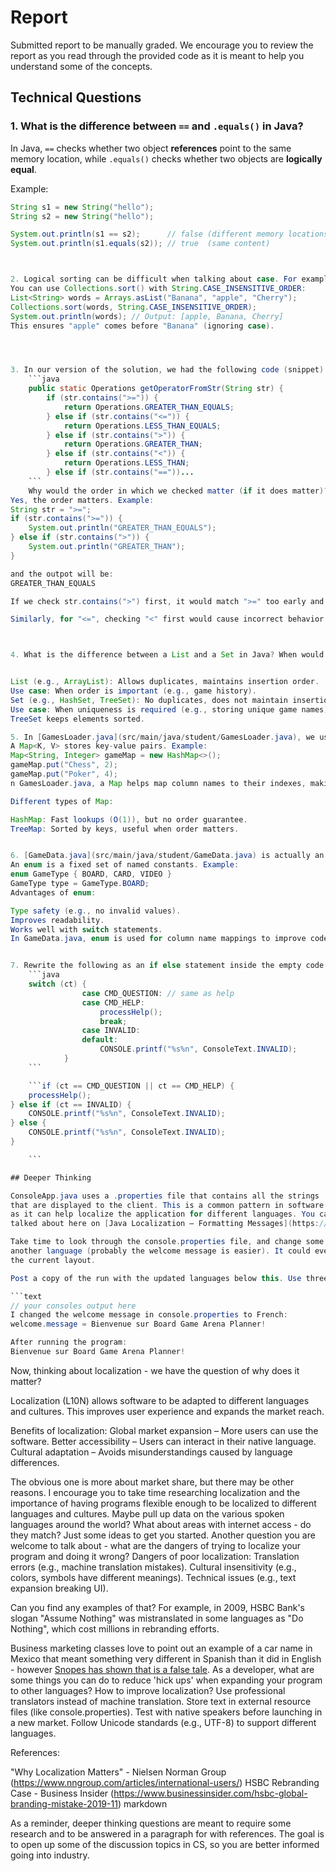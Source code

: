 # Report

Submitted report to be manually graded. We encourage you to review the report as you read through the provided
code as it is meant to help you understand some of the concepts. 


## Technical Questions

### 1. What is the difference between `==` and `.equals()` in Java?  
In Java, `==` checks whether two object **references** point to the same memory location, while `.equals()` checks whether two objects are **logically equal**.

Example:
```java
String s1 = new String("hello");
String s2 = new String("hello");

System.out.println(s1 == s2);      // false (different memory locations)
System.out.println(s1.equals(s2)); // true  (same content)



2. Logical sorting can be difficult when talking about case. For example, should "apple" come before "Banana" or after? How would you sort a list of strings in a case-insensitive manner? 
You can use Collections.sort() with String.CASE_INSENSITIVE_ORDER:
List<String> words = Arrays.asList("Banana", "apple", "Cherry");
Collections.sort(words, String.CASE_INSENSITIVE_ORDER);
System.out.println(words); // Output: [apple, Banana, Cherry]
This ensures "apple" comes before "Banana" (ignoring case).




3. In our version of the solution, we had the following code (snippet)
    ```java
    public static Operations getOperatorFromStr(String str) {
        if (str.contains(">=")) {
            return Operations.GREATER_THAN_EQUALS;
        } else if (str.contains("<=")) {
            return Operations.LESS_THAN_EQUALS;
        } else if (str.contains(">")) {
            return Operations.GREATER_THAN;
        } else if (str.contains("<")) {
            return Operations.LESS_THAN;
        } else if (str.contains("=="))...
    ```
    Why would the order in which we checked matter (if it does matter)? Provide examples either way proving your point. 
Yes, the order matters. Example:
String str = ">=";
if (str.contains(">=")) {
    System.out.println("GREATER_THAN_EQUALS");
} else if (str.contains(">")) {
    System.out.println("GREATER_THAN");
}

and the outpot will be:
GREATER_THAN_EQUALS

If we check str.contains(">") first, it would match ">=" too early and return "GREATER_THAN" instead of "GREATER_THAN_EQUALS".

Similarly, for "<=", checking "<" first would cause incorrect behavior.



4. What is the difference between a List and a Set in Java? When would you use one over the other? 


List (e.g., ArrayList): Allows duplicates, maintains insertion order.
Use case: When order is important (e.g., game history).
Set (e.g., HashSet, TreeSet): No duplicates, does not maintain insertion order.
Use case: When uniqueness is required (e.g., storing unique game names).
TreeSet keeps elements sorted.

5. In [GamesLoader.java](src/main/java/student/GamesLoader.java), we use a Map to help figure out the columns. What is a map? Why would we use a Map here? 
A Map<K, V> stores key-value pairs. Example:
Map<String, Integer> gameMap = new HashMap<>();
gameMap.put("Chess", 2);
gameMap.put("Poker", 4);
n GamesLoader.java, a Map helps map column names to their indexes, making it easy to retrieve data dynamically.

Different types of Map:

HashMap: Fast lookups (O(1)), but no order guarantee.
TreeMap: Sorted by keys, useful when order matters.


6. [GameData.java](src/main/java/student/GameData.java) is actually an `enum` with special properties we added to help with column name mappings. What is an `enum` in Java? Why would we use it for this application?
An enum is a fixed set of named constants. Example:
enum GameType { BOARD, CARD, VIDEO }
GameType type = GameType.BOARD;
Advantages of enum:

Type safety (e.g., no invalid values).
Improves readability.
Works well with switch statements.
In GameData.java, enum is used for column name mappings to improve code clarity and safety.


7. Rewrite the following as an if else statement inside the empty code block.
    ```java
    switch (ct) {
                case CMD_QUESTION: // same as help
                case CMD_HELP:
                    processHelp();
                    break;
                case INVALID:
                default:
                    CONSOLE.printf("%s%n", ConsoleText.INVALID);
            }
    ``` 

    ```if (ct == CMD_QUESTION || ct == CMD_HELP) {
    processHelp();
} else if (ct == INVALID) {
    CONSOLE.printf("%s%n", ConsoleText.INVALID);
} else {
    CONSOLE.printf("%s%n", ConsoleText.INVALID);
}

    ```

## Deeper Thinking

ConsoleApp.java uses a .properties file that contains all the strings
that are displayed to the client. This is a common pattern in software development
as it can help localize the application for different languages. You can see this
talked about here on [Java Localization – Formatting Messages](https://www.baeldung.com/java-localization-messages-formatting).

Take time to look through the console.properties file, and change some of the messages to
another language (probably the welcome message is easier). It could even be a made up language and for this - and only this - alright to use a translator. See how the main program changes, but there are still limitations in 
the current layout. 

Post a copy of the run with the updated languages below this. Use three back ticks (```) to create a code block. 

```text
// your consoles output here
I changed the welcome message in console.properties to French:
welcome.message = Bienvenue sur Board Game Arena Planner!

After running the program:
Bienvenue sur Board Game Arena Planner!

```

Now, thinking about localization - we have the question of why does it matter? 

Localization (L10N) allows software to be adapted to different languages and cultures. This improves user experience and expands the market reach.

Benefits of localization:
Global market expansion – More users can use the software.
Better accessibility – Users can interact in their native language.
Cultural adaptation – Avoids misunderstandings caused by language differences.

The obvious
one is more about market share, but there may be other reasons.  I encourage
you to take time researching localization and the importance of having programs
flexible enough to be localized to different languages and cultures. Maybe pull up data on the
various spoken languages around the world? What about areas with internet access - do they match? Just some ideas to get you started. Another question you are welcome to talk about - what are the dangers of trying to localize your program and doing it wrong? 
Dangers of poor localization:
Translation errors (e.g., machine translation mistakes).
Cultural insensitivity (e.g., colors, symbols have different meanings).
Technical issues (e.g., text expansion breaking UI).


Can you find any examples of that? 
For example, in 2009, HSBC Bank's slogan "Assume Nothing" was mistranslated in some languages as "Do Nothing", which cost millions in rebranding efforts.

Business marketing classes love to point out an example of a car name in Mexico that meant something very different in Spanish than it did in English - however [Snopes has shown that is a false tale](https://www.snopes.com/fact-check/chevrolet-nova-name-spanish/).  As a developer, what are some things you can do to reduce 'hick ups' when expanding your program to other languages?
How to improve localization?
Use professional translators instead of machine translation.
Store text in external resource files (like console.properties).
Test with native speakers before launching in a new market.
Follow Unicode standards (e.g., UTF-8) to support different languages.

References:

"Why Localization Matters" - Nielsen Norman Group (https://www.nngroup.com/articles/international-users/)
HSBC Rebranding Case - Business Insider (https://www.businessinsider.com/hsbc-global-branding-mistake-2019-11)
markdown


As a reminder, deeper thinking questions are meant to require some research and to be answered in a paragraph for with references. The goal is to open up some of the discussion topics in CS, so you are better informed going into industry. 
